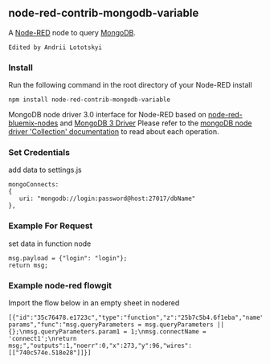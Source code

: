 ## node-red-contrib-mongodb-variable

A [Node-RED](http://nodered.org) node to query [MongoDB](https://www.mongodb.com/).

    Edited by Andrii Lototskyi

### Install

Run the following command in the root directory of your Node-RED install

    npm install node-red-contrib-mongodb-variable

 MongoDB node driver 3.0 interface for Node-RED
 based on [node-red-bluemix-nodes](https://github.com/node-red/node-red-bluemix-nodes/tree/master/mongo) and [MongoDB 3 Driver](http://mongodb.github.io/node-mongodb-native/3.0)
 Please refer to the [mongoDB node driver 'Collection' documentation](http://mongodb.github.io/node-mongodb-native/3.0/api/Collection.html) to read about each operation.

### Set Credentials

   add data to settings.js

    mongoConnects:
    {
       uri: "mongodb://login:password@host:27017/dbName"
    },


### Example For Request

   set data in function node

    msg.payload = {"login": "login"};
    return msg;


### Example node-red flowgit 

Import the flow below in an empty sheet in nodered

    [{"id":"35c76478.e1723c","type":"function","z":"25b7c5b4.6f1eba","name":"setup params","func":"msg.queryParameters = msg.queryParameters || {};\nmsg.queryParameters.param1 = 1;\nmsg.connectName = 'connect1';\nreturn msg;","outputs":1,"noerr":0,"x":273,"y":96,"wires":[["740c574e.518e28"]]}]
